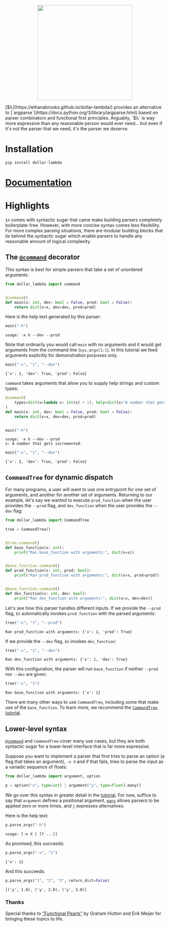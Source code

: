 <p align="center">
  <img height="300" src="https://ethanabrooks.github.io/dollar-lambda/logo.png">
</p>

[$λ](https://ethanabrooks.github.io/dollar-lambda/) provides an alternative to [`argparse`](https://docs.python.org/3/library/argparse.html)
based on parser combinators and functional first principles. Arguably, `$λ` is way more expressive than any reasonable
person would ever need... but even if it's not the parser that we need, it's the parser we deserve.

# Installation
```
pip install dollar-lambda
```

# [Documentation](https://ethanabrooks.github.io/dollar-lambda/dollar_lambda/)

# Highlights
`$λ` comes with syntactic sugar that came make building parsers completely boilerplate-free.
However, with more concise syntax comes less flexibility. For more complex parsing situations,
there are modular building blocks that lie behind the syntactic sugar which enable parsers to
handle any reasonable amount of logical complexity.

## The [`@command`](#dollar_lambda.command) decorator
This syntax is best for simple parsers that take a set of unordered arguments:


```python
from dollar_lambda import command


@command()
def main(x: int, dev: bool = False, prod: bool = False):
    return dict(x=x, dev=dev, prod=prod)
```

Here is the help text generated by this parser:


```python
main("-h")
```

    usage: -x X --dev --prod


Note that ordinarily you would call `main` with no arguments and it would get arguments from the command line (`sys.argv[1:]`).
In this tutorial we feed arguments explicitly for demonstration purposes only.


```python
main("-x", "1", "--dev")
```




    {'x': 1, 'dev': True, 'prod': False}



`command` takes arguments that allow you to supply
help strings and custom types:


```python
@command(
    types=dict(x=lambda x: int(x) + 1), help=dict(x="A number that gets incremented.")
)
def main(x: int, dev: bool = False, prod: bool = False):
    return dict(x=x, dev=dev, prod=prod)


main("-h")
```

    usage: -x X --dev --prod
    x: A number that gets incremented.



```python
main("-x", "1", "--dev")
```




    {'x': 2, 'dev': True, 'prod': False}



## `CommandTree` for dynamic dispatch
For many programs, a user will want to use one entrypoint for one set of
arguments, and another for another set of arguments. Returning to our example,
let's say we wanted to execute `prod_function` when the user provides the
`--prod` flag, and `dev_function` when the user provides the `--dev` flag:


```python
from dollar_lambda import CommandTree

tree = CommandTree()


@tree.command()
def base_function(x: int):
    print("Ran base_function with arguments:", dict(x=x))


@base_function.command()
def prod_function(x: int, prod: bool):
    print("Ran prod_function with arguments:", dict(x=x, prod=prod))


@base_function.command()
def dev_function(x: int, dev: bool):
    print("Ran dev_function with arguments:", dict(x=x, dev=dev))
```

Let's see how this parser handles different inputs.
If we provide the `--prod` flag, `$λ` automatically invokes
 `prod_function` with the parsed arguments:


```python
tree("-x", "1", "--prod")
```

    Ran prod_function with arguments: {'x': 1, 'prod': True}


If we provide the `--dev` flag, `$λ` invokes `dev_function`:


```python
tree("-x", "1", "--dev")
```

    Ran dev_function with arguments: {'x': 1, 'dev': True}


With this configuration, the parser will run `base_function` if neither
`--prod` nor `--dev` are given:


```python
tree("-x", "1")
```

    Ran base_function with arguments: {'x': 1}


There are many other ways to use `CommandTree`,
including some that make use of the `base_function`.
To learn more, we recommend the [`CommandTree` tutorial](#commandtree-tutorial).

## Lower-level syntax
[`@command`](#dollar_lambda.command) and `CommandTree` cover many use cases,
but they are both syntactic sugar for a lower-level interface that is far
more expressive.

Suppose you want to implement a parser that first tries to parse an option
(a flag that takes an argument),
`-x X` and if that fails, tries to parse the input as a variadic sequence of
floats:


```python
from dollar_lambda import argument, option

p = option("x", type=int) | argument("y", type=float).many()
```

We go over this syntax in greater detail in the [tutorial](#tutorial).
For now, suffice to say that `argument` defines a positional argument,
[`many`](#dollar_lambda.Parser.many) allows parsers to be applied
zero or more times, and [`|`](#dollar_lambda.Parser.__or__) expresses alternatives.

Here is the help text:


```python
p.parse_args("-h")
```

    usage: [-x X | [Y ...]]


As promised, this succeeds:


```python
p.parse_args("-x", "1")
```




    {'x': 1}



And this succeeds:


```python
p.parse_args("1", "2", "3", return_dict=False)
```




    [('y', 1.0), ('y', 2.0), ('y', 3.0)]



### Thanks
Special thanks to ["Functional Pearls"](https://www.cs.nott.ac.uk/~pszgmh/pearl.pdf) by Graham Hutton and Erik Meijer for bringing these topics to life.
